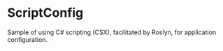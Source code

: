 # ScriptConfig

Sample of using C# scripting (CSX), facilitated by Roslyn, for application configuration.
